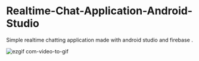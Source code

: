 # Realtime-Chat-Application-Android-Studio

Simple realtime chatting application made with android studio and firebase .



![ezgif com-video-to-gif](https://user-images.githubusercontent.com/69592754/90883959-a2aa6480-e3d0-11ea-9402-a8428824efe3.gif)
